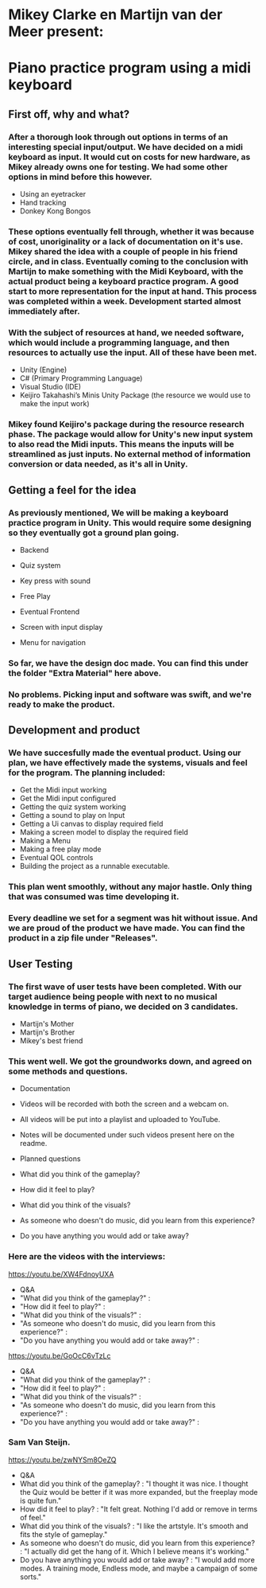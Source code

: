 # **Mikey Clarke en Martijn van der Meer present:**

# **Piano practice program using a midi keyboard**



## **First off, why and what?**

### After a thorough look through out options in terms of an interesting special input/output. We have decided on a midi keyboard as input. It would cut on costs for new hardware, as Mikey already owns one for testing. We had some other options in mind before this however. 

* Using an eyetracker
* Hand tracking
* Donkey Kong Bongos

### These options eventually fell through, whether it was because of cost, unoriginality or a lack of documentation on it's use. Mikey shared the idea with a couple of people in his friend circle, and in class. Eventually coming to the conclusion with Martijn to make something with the Midi Keyboard, with the actual product being a keyboard practice program. A good start to more representation for the input at hand. This process was completed within a week. Development started almost immediately after. 
### With the subject of resources at hand, we needed software, which would include a programming language, and then resources to actually use the input. All of these have been met. 

* Unity (Engine)
* C# (Primary Programming Language)
* Visual Studio (IDE)
* Keijiro Takahashi’s Minis Unity Package (the resource we would use to make the input work)

### Mikey found Keijiro's package during the resource research phase. The package would allow for Unity's new input system to also read the Midi inputs. This means the inputs will be streamlined as just inputs. No external method of information conversion or data needed, as it's all in Unity. 



## **Getting a feel for the idea**

### As previously mentioned, We will be making a keyboard practice program in Unity. This would require some designing so they eventually got a ground plan going. 

* Backend
 * Quiz system
 * Key press with sound
 * Free Play

* Eventual Frontend
 * Screen with input display
 * Menu for navigation

### So far, we have the design doc made. You can find this under the folder "Extra Material" here above. 
### No problems. Picking input and software was swift, and we're ready to make the product. 



## **Development and product**

### We have succesfully made the eventual product. Using our plan, we have effectively made the systems, visuals and feel for the program. The planning included:

* Get the Midi input working 
* Get the Midi input configured 
* Getting the quiz system working
* Getting a sound to play on Input 
* Getting a Ui canvas to display required field
* Making a screen model to display the required field
* Making a Menu
* Making a free play mode
* Eventual QOL controls
* Building the project as a runnable executable. 

### This plan went smoothly, without any major hastle. Only thing that was consumed was time developing it. 
### Every deadline we set for a segment was hit without issue. And we are proud of the product we have made. You can find the product in a zip file under "Releases".


## **User Testing**

### The first wave of user tests have been completed. With our target audience being people with next to no musical knowledge in terms of piano, we decided on 3 candidates. 

* Martijn's Mother
* Martijn's Brother
* Mikey's best friend

### This went well. We got the groundworks down, and agreed on some methods and questions. 

* Documentation
 * Videos will be recorded with both the screen and a webcam on. 
 * All videos will be put into a playlist and uploaded to YouTube.
 * Notes will be documented under such videos present here on the readme. 

* Planned questions
 * What did you think of the gameplay?
 * How did it feel to play?
 * What did you think of the visuals?
 * As someone who doesn't do music, did you learn from this experience?
 * Do you have anything you would add or take away?


### Here are the videos with the interviews:

https://youtu.be/XW4FdnoyUXA

* Q&A
 * "What did you think of the gameplay?"                                       : 
 * "How did it feel to play?"                                                  :
 * "What did you think of the visuals?"                                        :
 * "As someone who doesn't do music, did you learn from this experience?"      :
 * "Do you have anything you would add or take away?"                          :    

https://youtu.be/GoOcC6vTzLc

* Q&A
 * "What did you think of the gameplay?"                                       : 
 * "How did it feel to play?"                                                  :
 * "What did you think of the visuals?"                                        :
 * "As someone who doesn't do music, did you learn from this experience?"      :
 * "Do you have anything you would add or take away?"                          :        

### Sam Van Steijn.

https://youtu.be/zwNYSm8OeZQ

* Q&A
 * What did you think of the gameplay?                                       : "I thought it was nice. I thought the Quiz would be better if it was more expanded, but the freeplay mode is quite fun."
 * How did it feel to play?                                                  : "It felt great. Nothing I'd add or remove in terms of feel."
 * What did you think of the visuals?                                        : "I like the artstyle. It's smooth and fits the style of gameplay."
 * As someone who doesn't do music, did you learn from this experience?      : "I actually did get the hang of it. Which I believe means it's working."
 * Do you have anything you would add or take away?                          : "I would add more modes. A training mode, Endless mode, and maybe a campaign of some sorts."

              